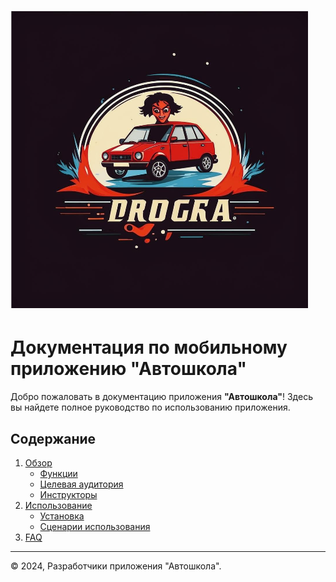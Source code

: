 # ![Логотип Автошколы](./logo.png)

# Документация по мобильному приложению "Автошкола"

Добро пожаловать в документацию приложения **"Автошкола"**! Здесь вы найдете полное руководство по использованию приложения.

## Содержание
1. [Обзор](overview/overview.md)
   - [Функции](overview/features/testing.md)
   - [Целевая аудитория](overview/audience/beginners.md)
   - [Инструкторы](overview/audience/beginners.md)
2. [Использование](usage/usage.md)
   - [Установка](usage/installation/android.md)
   - [Сценарии использования](usage/usage.md)
3. [FAQ](faq.md)

---

© 2024, Разработчики приложения "Автошкола".
